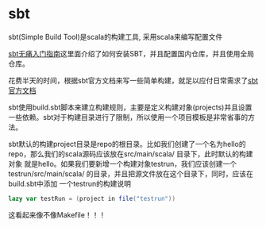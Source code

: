 # sbt

sbt(Simple Build Tool)是scala的构建工具, 采用scala来编写配置文件

[sbt无痛入门指南](https://zhuanlan.zhihu.com/p/82727108)这里面介绍了如何安装SBT，并且配置国内仓库，并且使用全局仓库。

花费半天的时间，根据sbt官方文档来写一些简单构建，就足以应付日常需求了[sbt官方文档](https://www.scala-sbt.org/1.x/docs/index.html)

sbt使用build.sbt脚本来建立构建规则，主要是定义构建对象(projects)并且设置一些依赖。sbt对于构建目录进行了限制，所以使用一个项目模板是非常省事的方法。

sbt默认的构建project目录是repo的根目录。比如我们创建了一个名为hello的repo，那么我们的scala源码应该放在src/main/scala/ 目录下，此时默认的构建对象
就是hello。如果我们要新增一个构建对象testrun，我们应该创建一个 testrun/src/main/scala/ 的目录，并且把源文件放在这个目录下，同时，应该在build.sbt中添加
一个testrun的构建说明

```scala
lazy var testRun = (project in file("testrun"))
```

这看起来像不像Makefile！！！
